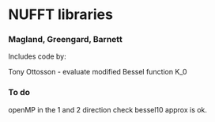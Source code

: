 # NUFFT libraries

### Magland, Greengard, Barnett

Includes code by:

Tony Ottosson - evaluate modified Bessel function K_0



### To do

  openMP in the 1 and 2 direction
  check bessel10 approx is ok.

